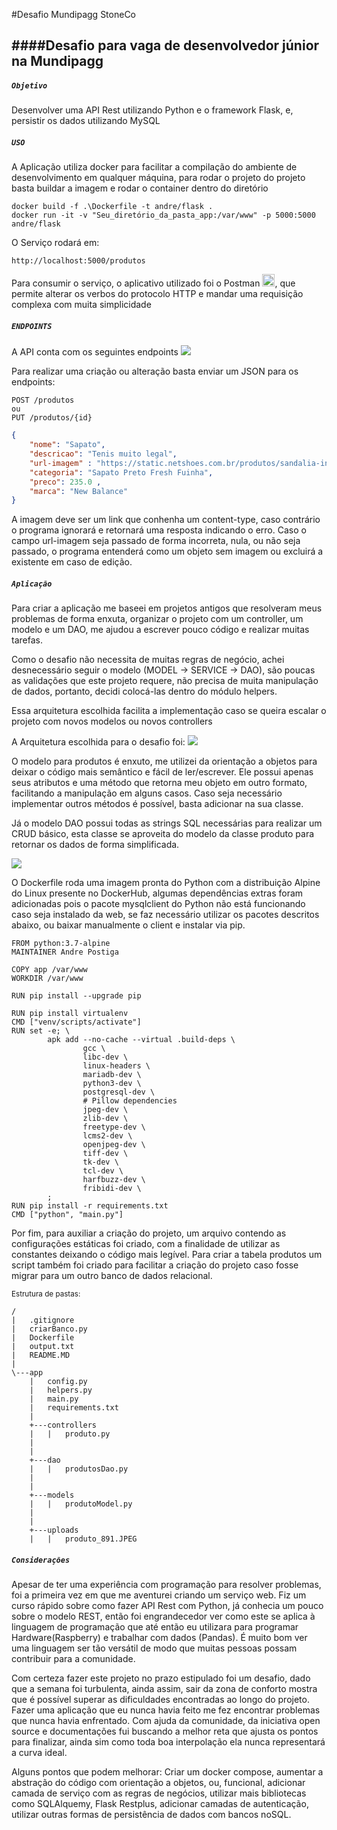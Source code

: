 #Desafio Mundipagg StoneCo

####Desafio para vaga de desenvolvedor júnior na Mundipagg
------------------------------

##### `Objetivo`
Desenvolver uma API Rest utilizando Python e o framework Flask, e, persistir os dados utilizando MySQL

##### `USO`
A Aplicação utiliza docker para facilitar a compilação do ambiente de desenvolvimento em qualquer máquina, para rodar o projeto do projeto basta buildar a imagem e rodar o container dentro do diretório

```docker
docker build -f .\Dockerfile -t andre/flask .
docker run -it -v "Seu_diretório_da_pasta_app:/var/www" -p 5000:5000 andre/flask
`````

O Serviço rodará em:
````
http://localhost:5000/produtos
````

Para consumir o serviço, o aplicativo utilizado foi o Postman <img src="https://www.getpostman.com/img/v2/logo-glyph.png?c01252cc6858ff9679973eb0c62ef27e" width="20">, que permite alterar os verbos do protocolo HTTP e mandar uma requisição complexa com muita simplicidade

##### ```ENDPOINTS```
A API conta com os seguintes endpoints
<img src="https://i.imgur.com/KG3H1QU.png">

Para realizar uma criação ou alteração basta enviar um JSON para os endpoints:
```
POST /produtos 
ou 
PUT /produtos/{id}
```
```JSON
{
    "nome": "Sapato",
    "descricao": "Tenis muito legal",
    "url-imagem" : "https://static.netshoes.com.br/produtos/sandalia-infantil-nike-sunray-protect-2/37/HZM-0783-937/HZM-0783-937_detalhe1.jpg?resize=280:280",
    "categoria": "Sapato Preto Fresh Fuinha",
    "preco": 235.0 ,
    "marca": "New Balance"
}
```
A imagem deve ser um link que conhenha um content-type, caso contrário o programa ignorará e retornará uma resposta indicando o erro. Caso o campo url-imagem seja passado de forma incorreta, nula, ou não seja passado, o programa entenderá como um objeto sem imagem ou excluirá a existente em caso de edição.

##### ``Aplicação``
Para criar a aplicação me baseei em projetos antigos que resolveram meus problemas de forma enxuta, organizar o projeto com um controller, um modelo e um DAO, me ajudou a escrever pouco código e realizar muitas tarefas.

Como o desafio não necessita de muitas regras de negócio, achei desnecessário seguir o modelo (MODEL -> SERVICE -> DAO), são poucas as validações que este projeto requere, não precisa de muita manipulação de dados, portanto, decidi colocá-las dentro do módulo helpers.

Essa arquitetura escolhida facilita a implementação caso se queira escalar o projeto com novos modelos ou novos controllers 

A Arquitetura escolhida para o desafio foi:
<img src="https://i.imgur.com/P4FUkPq.jpg">

O modelo para produtos é enxuto, me utilizei da orientação a objetos para deixar o código mais semântico e fácil de ler/escrever. Ele possui apenas seus atributos e uma método que retorna meu objeto em outro formato, facilitando a manipulação em alguns casos. Caso seja necessário implementar outros métodos é possível, basta adicionar na sua classe. 

Já o modelo DAO possui todas as strings SQL necessárias para realizar um CRUD básico, esta classe se aproveita do modelo da classe produto para retornar os dados de forma simplificada.

<img src="https://i.imgur.com/1gnQkqu.jpg">

O Dockerfile roda uma imagem pronta do Python com a distribuição Alpine do Linux presente no DockerHub, algumas dependências extras foram adicionadas pois o pacote mysqlclient do Python não está funcionando caso seja instalado da web, se faz necessário utilizar os pacotes descritos abaixo, ou baixar manualmente o client e instalar via pip.

```docker
FROM python:3.7-alpine 
MAINTAINER Andre Postiga

COPY app /var/www
WORKDIR /var/www

RUN pip install --upgrade pip

RUN pip install virtualenv
CMD ["venv/scripts/activate"]
RUN set -e; \
        apk add --no-cache --virtual .build-deps \
                gcc \
                libc-dev \
                linux-headers \
                mariadb-dev \
                python3-dev \
                postgresql-dev \
                # Pillow dependencies
                jpeg-dev \
                zlib-dev \
                freetype-dev \
                lcms2-dev \
                openjpeg-dev \
                tiff-dev \
                tk-dev \
                tcl-dev \
                harfbuzz-dev \
                fribidi-dev \
        ;
RUN pip install -r requirements.txt
CMD ["python", "main.py"]
```

Por fim, para auxiliar a criação do projeto, um arquivo contendo as configurações estáticas foi criado, com a finalidade de utilizar as constantes deixando o código mais legível. Para criar a tabela produtos um script também foi criado para facilitar a criação do projeto caso fosse migrar para um outro banco de dados relacional.

<small>Estrutura de pastas:</small>
````````
/
|   .gitignore
|   criarBanco.py
|   Dockerfile
|   output.txt
|   README.MD
|   
\---app
    |   config.py
    |   helpers.py
    |   main.py
    |   requirements.txt
    |   
    +---controllers
    |   |   produto.py
    |            
    |           
    +---dao
    |   |   produtosDao.py
    |             
    |           
    +---models
    |   |   produtoModel.py
    |       
    |           
    +---uploads
    |   |   produto_891.JPEG       

````````            
##### ``Considerações``
Apesar de ter uma experiência com programação para resolver problemas, foi a primeira vez em que me aventurei criando um serviço web. Fiz um curso rápido sobre como fazer API Rest com Python, já conhecia um pouco sobre o modelo REST, então foi engrandecedor ver como este se aplica à linguagem de programação que até então eu utilizara para programar Hardware(Raspberry) e trabalhar com dados (Pandas). É muito bom ver uma linguagem ser tão versátil de modo que muitas pessoas possam contribuir para a comunidade.

Com certeza fazer este projeto no prazo estipulado foi um desafio, dado que a semana foi turbulenta, ainda assim, sair da zona de conforto mostra que é possível superar as dificuldades encontradas ao longo do projeto. Fazer uma aplicação que eu nunca havia feito me fez encontrar problemas que nunca havia enfrentado. Com ajuda da comunidade, da iniciativa open source e documentações fui buscando a melhor reta que ajusta os pontos para finalizar, ainda sim como toda boa interpolação ela nunca representará a curva ideal. 

Alguns pontos que podem melhorar: Criar um docker compose, aumentar a abstração do código com orientação a objetos, ou, funcional, adicionar camada de serviço com as regras de negócios, utilizar mais bibliotecas como SQLAlquemy, Flask Restplus, adicionar camadas de autenticação, utilizar outras formas de persistência de dados com bancos noSQL.



